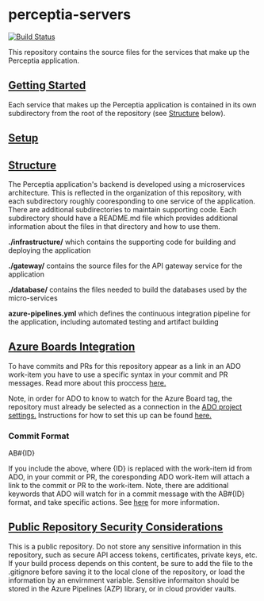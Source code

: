 # perceptia-servers

[![Build Status](https://dev.azure.com/uw-thalesians/Capstone%202019/_apis/build/status/uw-thalesians.perceptia-servers?branchName=master)](https://dev.azure.com/uw-thalesians/Capstone%202019/_build/latest?definitionId=1&branchName=master)

This repository contains the source files for the services that make up the Perceptia application.

## [Getting Started](#getting-started)

Each service that makes up the Perceptia application is contained in its own subdirectory from the root of the repository (see [Structure](#structure) below).

## [Setup](#setup)

## [Structure](#structure)

The Perceptia application's backend is developed using a microservices architecture. This is reflected in the organization of this repository, with each subdirectory roughly cooresponding to one service of the application. There are additional subdirectories to maintain supporting code. Each subdirectory should have a README.md file which provides additional information about the files in that directory and how to use them.

**./infrastructure/** which contains the supporting code for building and deploying the application

**./gateway/** contains the source files for the API gateway service for the application

**./database/** contains the files needed to build the databases used by the micro-services

**azure-pipelines.yml** which defines the continuous integration pipeline for the application, including automated testing and artifact building

## [Azure Boards Integration](#azure-boards-integration)

To have commits and PRs for this repository appear as a link in an ADO work-item you have to use a specific syntax in your commit and PR messages. Read more about this proccess [here.](https://docs.microsoft.com/en-us/azure/devops/boards/github/link-to-from-github?view=vsts)

Note, in order for ADO to know to watch for the Azure Board tag, the repository must already be selected as a connection in the [ADO project settings.](https://dev.azure.com/uw-thalesians/Capstone%202019/_settings/boards-external-integration) Instructions for how to set this up can be found [here.](https://docs.microsoft.com/en-us/azure/devops/boards/github/index?view=vsts)

### Commit Format

AB#{ID}

If you include the above, where {ID} is replaced with the work-item id from ADO, in your commit or PR, the coresponding ADO work-item will attach a link to the commit or PR to the work-item. Note, there are additional keywords that ADO will watch for in a commit message with the AB#{ID} format, and take specific actions. See [here](https://docs.microsoft.com/en-us/azure/devops/boards/github/link-to-from-github?view=vsts) for more information.  

## [Public Repository Security Considerations](#security-considerations)

This is a public repository. Do not store any sensitive information in this repository, such as secure API access tokens, certificates, private keys, etc. If your build process depends on this content, be sure to add the file to the .gitignore before saving it to the local clone of the repository, or load the information by an envirnment variable. Sensitive informaiton should be stored in the Azure Pipelines (AZP) library, or in cloud provider vaults.
